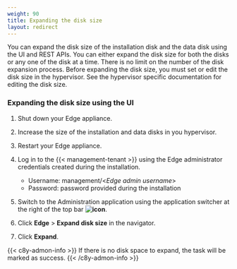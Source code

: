```yaml
---
weight: 90
title: Expanding the disk size
layout: redirect
---
```


You can expand the disk size of the installation disk and the data disk using the UI and REST APIs. You can either expand the disk size for both the disks or any one of the disk at a time. There is no limit on the number of the disk expansion process. Before expanding the disk size, you must set or edit the disk size in the hypervisor. See the hypervisor specific documentation for editing the disk size.

### Expanding the disk size using the UI

1. Shut down your Edge appliance.

2. Increase the size of the installation and data disks in you hypervisor.

3. Restart your Edge appliance.

4. Log in to the {{< management-tenant >}} using the Edge administrator credentials created during the installation.

	- Username: management/<*Edge admin username*>
	- Password: password provided during the installation

5. Switch to the Administration application using the application switcher at the right of the top bar **<img class="Default" src="/images/icons/switcher-icon.png" alt="icon" style="display: inline; float: none">**.

6. Click **Edge** > **Expand disk size** in the navigator.

7. Click **Expand**.

{{< c8y-admon-info >}}
If there is no disk space to expand, the task will be marked as success.
{{< /c8y-admon-info >}}
